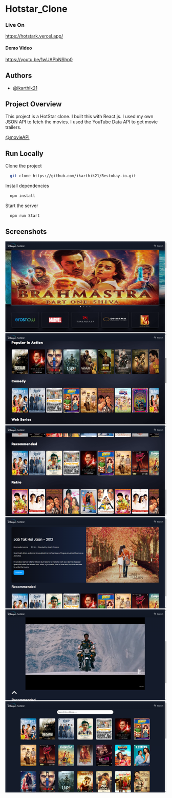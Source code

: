# Hotstar_Clone

### Live On

https://hotstark.vercel.app/

#### Demo Video

https://youtu.be/1wUAPbNShp0

## Authors

- [@ikarthik21](https://github.com/ikarthik21)

## Project Overview

This project is a HotStar clone. I built this with React.js. I used my own JSON API to fetch the movies. I used the YouTube Data API to get movie trailers.

[@movieAPI](https://github.com/ikarthik21/movieAPI)

## Run Locally

Clone the project

```bash
  git clone https://github.com/ikarthik21/Restobay.io.git
```

Install dependencies

```bash
  npm install
```

Start the server

```bash
  npm run Start
```

## Screenshots

![App Screenshot](./Screenshots/6.png)
![App Screenshot](./Screenshots/5.png)
![App Screenshot](./Screenshots/4.png)
![App Screenshot](./Screenshots/3.png)
![App Screenshot](./Screenshots/2.png)
![App Screenshot](./Screenshots/1.png)

